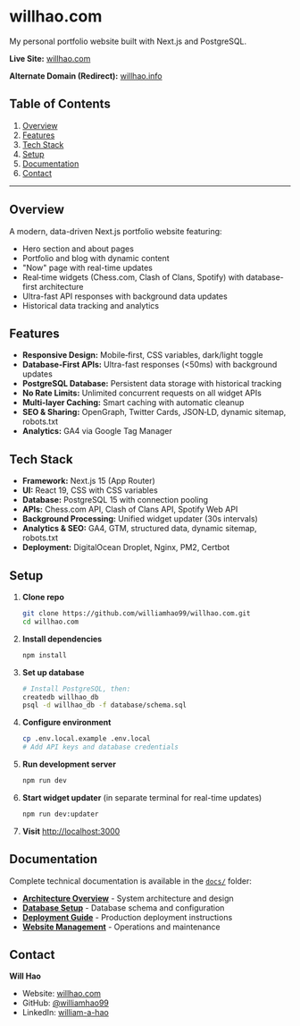 # willhao.com

My personal portfolio website built with Next.js and PostgreSQL.

**Live Site:** [willhao.com](https://willhao.com)

**Alternate Domain (Redirect):** [willhao.info](https://willhao.info)

## Table of Contents

1. [Overview](#overview)
2. [Features](#features)
3. [Tech Stack](#tech-stack)
4. [Setup](#setup)
5. [Documentation](#documentation)
6. [Contact](#contact)

---

## Overview

A modern, data-driven Next.js portfolio website featuring:

- Hero section and about pages
- Portfolio and blog with dynamic content
- "Now" page with real-time updates
- Real‑time widgets (Chess.com, Clash of Clans, Spotify) with database-first architecture
- Ultra-fast API responses with background data updates
- Historical data tracking and analytics

## Features

- **Responsive Design:** Mobile‑first, CSS variables, dark/light toggle
- **Database-First APIs:** Ultra-fast responses (<50ms) with background updates
- **PostgreSQL Database:** Persistent data storage with historical tracking
- **No Rate Limits:** Unlimited concurrent requests on all widget APIs
- **Multi-layer Caching:** Smart caching with automatic cleanup
- **SEO & Sharing:** OpenGraph, Twitter Cards, JSON‑LD, dynamic sitemap, robots.txt
- **Analytics:** GA4 via Google Tag Manager

## Tech Stack

- **Framework:** Next.js 15 (App Router)
- **UI:** React 19, CSS with CSS variables
- **Database:** PostgreSQL 15 with connection pooling
- **APIs:** Chess.com API, Clash of Clans API, Spotify Web API
- **Background Processing:** Unified widget updater (30s intervals)
- **Analytics & SEO:** GA4, GTM, structured data, dynamic sitemap, robots.txt
- **Deployment:** DigitalOcean Droplet, Nginx, PM2, Certbot

## Setup

1. **Clone repo**

   ```bash
   git clone https://github.com/williamhao99/willhao.com.git
   cd willhao.com
   ```

2. **Install dependencies**

   ```bash
   npm install
   ```

3. **Set up database**

   ```bash
   # Install PostgreSQL, then:
   createdb willhao_db
   psql -d willhao_db -f database/schema.sql
   ```

4. **Configure environment**

   ```bash
   cp .env.local.example .env.local
   # Add API keys and database credentials
   ```

5. **Run development server**

   ```bash
   npm run dev
   ```

6. **Start widget updater** (in separate terminal for real-time updates)

   ```bash
   npm run dev:updater
   ```

7. **Visit** [http://localhost:3000](http://localhost:3000)

## Documentation

Complete technical documentation is available in the [`docs/`](./docs/) folder:

- **[Architecture Overview](./docs/WIDGET_ARCHITECTURE.md)** - System architecture and design
- **[Database Setup](./docs/DATABASE.md)** - Database schema and configuration
- **[Deployment Guide](./docs/DEPLOYMENT.md)** - Production deployment instructions
- **[Website Management](./docs/WEBSITE_MANAGEMENT.md)** - Operations and maintenance

## Contact

**Will Hao**

- Website: [willhao.com](https://willhao.com)
- GitHub: [@williamhao99](https://github.com/williamhao99)
- LinkedIn: [william-a-hao](https://www.linkedin.com/in/william-a-hao/)

